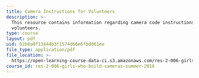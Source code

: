 ```yaml
---
title: Camera Instructions for Volunteers
description: >-
  This resource contains information regarding camera code instructions for
  volunteers.
type: course
layout: pdf
uid: 62b8a0f13444b3f1574d66e6fbdd61ee
file_type: application/pdf
file_location: >-
  https://open-learning-course-data-ci.s3.amazonaws.com/res-2-006-girls-who-build-cameras-summer-2016/62b8a0f13444b3f1574d66e6fbdd61ee_MITRES_2_006SUM16_Cam_Vols.pdf
course_id: res-2-006-girls-who-build-cameras-summer-2016
---
```

